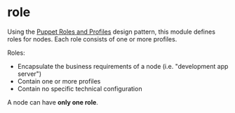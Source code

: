role
====

Using the [Puppet Roles and Profiles](http://www.craigdunn.org/2012/05/239/) design pattern, this module defines roles for nodes.  Each role consists of one or more profiles.

Roles:
* Encapsulate the business requirements of a node (i.e. "development app server")
* Contain one or more profiles
* Contain no specific technical configuration

A node can have **only one role**.
